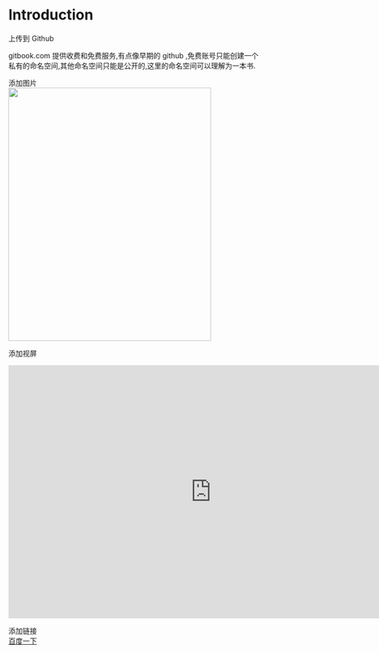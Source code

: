 # Introduction

上传到 Github 

gitbook.com 提供收费和免费服务,有点像早期的 github ,免费账号只能创建一个私有的命名空间,其他命名空间只能是公开的,这里的命名空间可以理解为一本书.

添加图片 <br>
<img src="https://img2.baidu.com/it/u=1057026163,3493052061&fm=253&fmt=auto&app=138&f=JPEG?w=416&h=500" width="400" height="500">

添加视屏 <br>
<iframe src="https://open.iqiyi.com/developer/player_js/coopPlayerIndex.html?vid=99a6de6934dc18dc301c2278a50c9263&tvId=7584979444913600&accessToken=2.ef9c39d6c7f1d5b44768e38e5243157d&appKey=8c634248790d4343bcae1f66129c1010&appId=1368&height=100%&width=100%" frameborder="0" allowfullscreen="true" width="800" height="500"></iframe>

添加链接 <br>
<a href="https://www.baidu.com" target="_blank">百度一下</a>